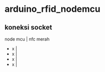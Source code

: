 # arduino_rfid_nodemcu
## koneksi socket
node mcu | nfc merah
* x      |
* x      |
* x      |
* x      |